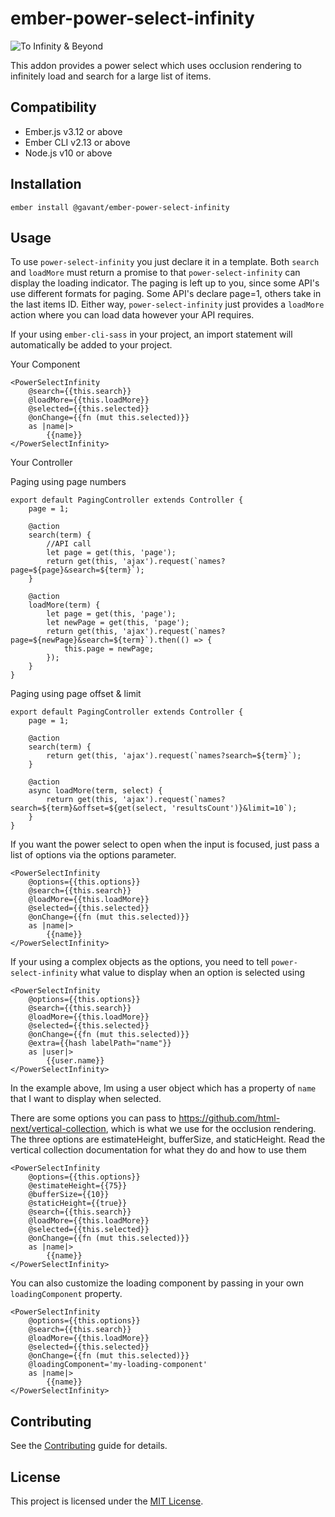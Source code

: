 ember-power-select-infinity
==============================================================================

![To Infinity & Beyond](https://media.giphy.com/media/U2BASTIsaw8WQ/giphy.gif)


This addon provides a power select which uses occlusion rendering to infinitely load and search for a large list of items.


Compatibility
------------------------------------------------------------------------------

* Ember.js v3.12 or above
* Ember CLI v2.13 or above
* Node.js v10 or above


Installation
------------------------------------------------------------------------------

```
ember install @gavant/ember-power-select-infinity
```


Usage
------------------------------------------------------------------------------

To use `power-select-infinity` you just declare it in a template.
Both `search` and `loadMore` must return a promise to that `power-select-infinity` can display the loading indicator.
The paging is left up to you, since some API's use different formats for paging. Some API's declare page=1, others take in the last items ID.
Either way, `power-select-infinity` just provides a `loadMore` action where you can load data however your API requires.

If your using `ember-cli-sass` in your project, an import statement will automatically be added to your project.

Your Component
```
<PowerSelectInfinity
    @search={{this.search}}
    @loadMore={{this.loadMore}}
    @selected={{this.selected}}
    @onChange={{fn (mut this.selected)}}
    as |name|>
        {{name}}
</PowerSelectInfinity>
```

Your Controller

Paging using page numbers
```
export default PagingController extends Controller {
    page = 1;

    @action
    search(term) {
        //API call
        let page = get(this, 'page');
        return get(this, 'ajax').request(`names?page=${page}&search=${term}`);
    }

    @action
    loadMore(term) {
        let page = get(this, 'page');
        let newPage = get(this, 'page');
        return get(this, 'ajax').request(`names?page=${newPage}&search=${term}`).then(() => {
            this.page = newPage;
        });
    }
}
```
Paging using page offset & limit
```
export default PagingController extends Controller {
    page = 1;
    
    @action
    search(term) {
        return get(this, 'ajax').request(`names?search=${term}`);
    }

    @action
    async loadMore(term, select) {
        return get(this, 'ajax').request(`names?search=${term}&offset=${get(select, 'resultsCount')}&limit=10`);
    }
}
```

If you want the power select to open when the input is focused, just pass a list of options via the options parameter.
```
<PowerSelectInfinity
    @options={{this.options}}
    @search={{this.search}}
    @loadMore={{this.loadMore}}
    @selected={{this.selected}}
    @onChange={{fn (mut this.selected)}}
    as |name|>
        {{name}}
</PowerSelectInfinity>
```


If your using a complex objects as the options, you need to tell `power-select-infinity` what value to display when an option is selected using
```
<PowerSelectInfinity
    @options={{this.options}}
    @search={{this.search}}
    @loadMore={{this.loadMore}}
    @selected={{this.selected}}
    @onChange={{fn (mut this.selected)}}
    @extra={{hash labelPath="name"}}
    as |user|>
        {{user.name}}
</PowerSelectInfinity>
```
In the example above, Im using a user object which has a property of `name` that I want to display when selected.

There are some options you can pass to https://github.com/html-next/vertical-collection, which is what we use for the occlusion rendering. The three options are estimateHeight, bufferSize, and staticHeight. Read the vertical collection documentation for what they do and how to use them

```
<PowerSelectInfinity
    @options={{this.options}}
    @estimateHeight={{75}}
    @bufferSize={{10}}
    @staticHeight={{true}}
    @search={{this.search}}
    @loadMore={{this.loadMore}}
    @selected={{this.selected}}
    @onChange={{fn (mut this.selected)}}
    as |name|>
        {{name}}
</PowerSelectInfinity>
```

You can also customize the loading component by passing in your own `loadingComponent` property.

```
<PowerSelectInfinity
    @options={{this.options}}
    @search={{this.search}}
    @loadMore={{this.loadMore}}
    @selected={{this.selected}}
    @onChange={{fn (mut this.selected)}}
    @loadingComponent='my-loading-component'
    as |name|>
        {{name}}
</PowerSelectInfinity>
```

Contributing
------------------------------------------------------------------------------

See the [Contributing](CONTRIBUTING.md) guide for details.


License
------------------------------------------------------------------------------

This project is licensed under the [MIT License](LICENSE.md).

